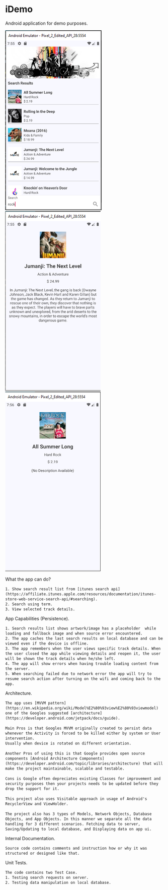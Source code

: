 # iDemo
Android application for demo purposes.

![alt text](https://github.com/johnguild/iDemo/blob/master/Screenshot_1.png "Home Screen shot") ![alt text](https://github.com/johnguild/iDemo/blob/master/Screenshot_2.png "Details Screen shot with description") ![alt text](https://github.com/johnguild/iDemo/blob/master/Screenshot_3.png "Details Screen shot without description")

What the app can do?

    1. Show search result list from [itunes search api](https://affiliate.itunes.apple.com/resources/documentation/itunes-store-web-service-search-api/#searching).
    2. Search using term.
    3. View selected track details.

App Capabilities (Persistence).

    1. Search results list shows artwork/image has a placeholder  while loading and fallback image and when source error encountered.
    2. The app caches the last search results on local database and can be viewed even if the device is offline.
    3. The app remembers when the user views specific track details. When the user closed the app while viewing details and reopen it, the user will be shown the track details when he/she left.
    4. The app will show errors when having trouble loading content from the server.
    5. When searching failed due to network error the app will try to resume search action after turning on the wifi and coming back to the app.

Architecture.

    The app uses [MVVM pattern](https://en.wikipedia.org/wiki/Model%E2%80%93view%E2%80%93viewmodel) one of the Googles suggested [architecture](https://developer.android.com/jetpack/docs/guide).

    Main Pros is that Googles MVVM originally created to persist data whenever the Activity is forced to be killed either by system or User intervention.
    Usually when device is rotated on different orientation.

    Another Pros of using this is that Google provides open source components [Android Architecture Components](https://developer.android.com/topic/libraries/architecture) that will make the project maintainable, scalable and testable.

    Cons is Google often depreciates existing Classes for improvement and security purposes then your projects needs to be updated before they drop the support for it.

    This project also uses Visitable approach in usage of Android's RecyclerView and ViewHolder.

    The project also has 3 types of Models, Network Objects, Database Objects, and App Objects. In this manner we separate all the data handling for 3 different scenarios. Fetching data to server, Saving/Updating to local database, and Displaying data on app ui.


Internal Documentation.

    Source code contains comments and instruction how or why it was structured or designed like that.


Unit Tests.

    The code contains two Test Case.
    1. Testing search requests on server.
    2. Testing data manipulation on local database.

